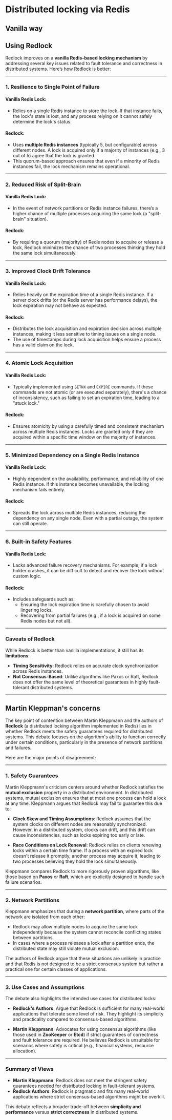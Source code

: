 # Distributed locking via Redis

## Vanilla way 

## Using Redlock

Redlock improves on a **vanilla Redis-based locking mechanism** by addressing several key issues related to fault tolerance and correctness in distributed systems. Here’s how Redlock is better:

---

### 1. **Resilience to Single Point of Failure**
#### Vanilla Redis Lock:
- Relies on a single Redis instance to store the lock. If that instance fails, the lock's state is lost, and any process relying on it cannot safely determine the lock's status.

#### Redlock:
- Uses **multiple Redis instances** (typically 5, but configurable) across different nodes. A lock is acquired only if a majority of instances (e.g., 3 out of 5) agree that the lock is granted.
- This quorum-based approach ensures that even if a minority of Redis instances fail, the lock mechanism remains operational.

---

### 2. **Reduced Risk of Split-Brain**
#### Vanilla Redis Lock:
- In the event of network partitions or Redis instance failures, there’s a higher chance of multiple processes acquiring the same lock (a "split-brain" situation).

#### Redlock:
- By requiring a quorum (majority) of Redis nodes to acquire or release a lock, Redlock minimizes the chance of two processes thinking they hold the same lock simultaneously.

---

### 3. **Improved Clock Drift Tolerance**
#### Vanilla Redis Lock:
- Relies heavily on the expiration time of a single Redis instance. If a server clock drifts (or the Redis server has performance delays), the lock expiration may not behave as expected.

#### Redlock:
- Distributes the lock acquisition and expiration decision across multiple instances, making it less sensitive to timing issues on a single node.
- The use of timestamps during lock acquisition helps ensure a process has a valid claim on the lock.

---

### 4. **Atomic Lock Acquisition**
#### Vanilla Redis Lock:
- Typically implemented using `SETNX` and `EXPIRE` commands. If these commands are not atomic (or are executed separately), there's a chance of inconsistency, such as failing to set an expiration time, leading to a "stuck lock."

#### Redlock:
- Ensures atomicity by using a carefully timed and consistent mechanism across multiple Redis instances. Locks are granted only if they are acquired within a specific time window on the majority of instances.

---

### 5. **Minimized Dependency on a Single Redis Instance**
#### Vanilla Redis Lock:
- Highly dependent on the availability, performance, and reliability of one Redis instance. If this instance becomes unavailable, the locking mechanism fails entirely.

#### Redlock:
- Spreads the lock across multiple Redis instances, reducing the dependency on any single node. Even with a partial outage, the system can still operate.

---

### 6. **Built-in Safety Features**
#### Vanilla Redis Lock:
- Lacks advanced failure recovery mechanisms. For example, if a lock holder crashes, it can be difficult to detect and recover the lock without custom logic.

#### Redlock:
- Includes safeguards such as:
    - Ensuring the lock expiration time is carefully chosen to avoid lingering locks.
    - Recovering from partial failures (e.g., if a lock is acquired on some Redis nodes but not all).

---

### Caveats of Redlock
While Redlock is better than vanilla implementations, it still has its **limitations**:
- **Timing Sensitivity**: Redlock relies on accurate clock synchronization across Redis instances.
- **Not Consensus-Based**: Unlike algorithms like Paxos or Raft, Redlock does not offer the same level of theoretical guarantees in highly fault-tolerant distributed systems.

---

## Martin Kleppman's concerns

The key point of contention between Martin Kleppmann and the authors of **Redlock** (a distributed locking algorithm implemented in Redis) lies in whether Redlock meets the safety guarantees required for distributed systems. This debate focuses on the algorithm's ability to function correctly under certain conditions, particularly in the presence of network partitions and failures.

Here are the major points of disagreement:

---

### 1. **Safety Guarantees**
Martin Kleppmann's criticism centers around whether Redlock satisfies the **mutual exclusion** property in a distributed environment. In distributed systems, mutual exclusion ensures that at most one process can hold a lock at any time. Kleppmann argues that Redlock may fail to guarantee this due to:

- **Clock Skew and Timing Assumptions**: Redlock assumes that the system clocks on different nodes are reasonably synchronized. However, in a distributed system, clocks can drift, and this drift can cause inconsistencies, such as locks expiring too early or late.

- **Race Conditions on Lock Renewal**: Redlock relies on clients renewing locks within a certain time frame. If a process with an expired lock doesn't release it promptly, another process may acquire it, leading to two processes believing they hold the lock simultaneously.

Kleppmann compares Redlock to more rigorously proven algorithms, like those based on **Paxos** or **Raft**, which are explicitly designed to handle such failure scenarios.

---

### 2. **Network Partitions**
Kleppmann emphasizes that during a **network partition**, where parts of the network are isolated from each other:

- Redlock may allow multiple nodes to acquire the same lock independently because the system cannot reconcile conflicting states between partitions.
- In cases where a process releases a lock after a partition ends, the distributed state may still violate mutual exclusion.

The authors of Redlock argue that these situations are unlikely in practice and that Redis is not designed to be a strict consensus system but rather a practical one for certain classes of applications.

---

### 3. **Use Cases and Assumptions**
The debate also highlights the intended use cases for distributed locks:

- **Redlock's Authors**: Argue that Redlock is sufficient for many real-world applications that tolerate some level of risk. They highlight its simplicity and practicality compared to consensus-based algorithms.

- **Martin Kleppmann**: Advocates for using consensus algorithms (like those used in **ZooKeeper** or **Etcd**) if strict guarantees of correctness and fault tolerance are required. He believes Redlock is unsuitable for scenarios where safety is critical (e.g., financial systems, resource allocation).

---

### Summary of Views
- **Martin Kleppmann**: Redlock does not meet the stringent safety guarantees needed for distributed locking in fault-tolerant systems.
- **Redlock Authors**: Redlock is pragmatic and fits many real-world applications where strict consensus-based algorithms might be overkill.

This debate reflects a broader trade-off between **simplicity and performance** versus **strict correctness** in distributed systems.